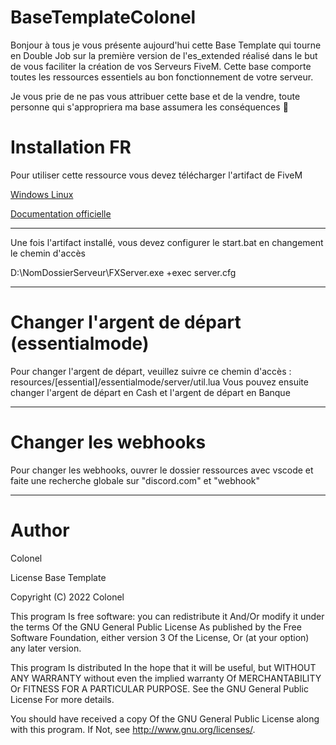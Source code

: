 # BaseTemplateColonel
Bonjour à tous je vous présente aujourd'hui cette Base Template qui tourne en Double Job sur la première version de l'es_extended réalisé dans le but de vous faciliter la création de vos Serveurs FiveM. Cette base comporte toutes les ressources essentiels au bon fonctionnement de votre serveur.

Je vous prie de ne pas vous attribuer cette base et de la vendre, toute personne qui s'appropriera ma base assumera les conséquences 🙂

# Installation FR
Pour utiliser cette ressource vous devez télécharger l'artifact de FiveM

<a href="https://runtime.fivem.net/artifacts/fivem/build_server_windows/master/">Windows </a>
<a href="https://runtime.fivem.net/artifacts/fivem/build_proot_linux/master/">Linux </a>

<a href="https://runtime.fivem.net/artifacts/fivem/build_proot_linux/master/">Documentation officielle </a>

----

Une fois l'artifact installé, vous devez configurer le start.bat en changement le chemin d'accès

D:\NomDossierServeur\FXServer.exe +exec server.cfg

-----

# Changer l'argent de départ (essentialmode)

Pour changer l'argent de départ, veuillez suivre ce chemin d'accès : resources/[essential]/essentialmode/server/util.lua Vous pouvez ensuite changer l'argent de départ en Cash et l'argent de départ en Banque

-----

# Changer les webhooks

Pour changer les webhooks, ouvrer le dossier ressources avec vscode et faite une recherche globale sur "discord.com" et "webhook"

-----

# Author
Colonel

License
Base Template

Copyright (C) 2022 Colonel

This program Is free software: you can redistribute it And/Or modify it under the terms Of the GNU General Public License As published by the Free Software Foundation, either version 3 Of the License, Or (at your option) any later version.

This program Is distributed In the hope that it will be useful, but WITHOUT ANY WARRANTY without even the implied warranty Of MERCHANTABILITY Or FITNESS FOR A PARTICULAR PURPOSE. See the GNU General Public License For more details.

You should have received a copy Of the GNU General Public License along with this program. If Not, see http://www.gnu.org/licenses/.
